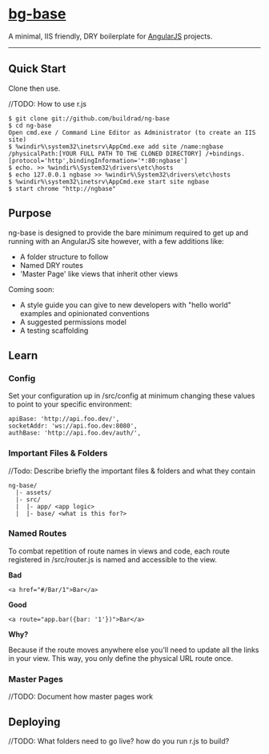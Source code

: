 # [bg-base](https://github.com/buildrad/ng-base) 

A minimal, IIS friendly, DRY boilerplate for [AngularJS](http://angularjs.org) projects.

***

## Quick Start

Clone then use.

//TODO: How to use r.js

```
$ git clone git://github.com/buildrad/ng-base
$ cd ng-base
Open cmd.exe / Command Line Editor as Administrator (to create an IIS site)
$ %windir%\system32\inetsrv\AppCmd.exe add site /name:ngbase  /physicalPath:[YOUR FULL PATH TO THE CLONED DIRECTORY] /+bindings.[protocol='http',bindingInformation='*:80:ngbase']
$ echo. >> %windir%\System32\drivers\etc\hosts
$ echo 127.0.0.1 ngbase >> %windir%\System32\drivers\etc\hosts
$ %windir%\system32\inetsrv\AppCmd.exe start site ngbase
$ start chrome "http://ngbase"
```

## Purpose

ng-base is designed to provide the bare minimum required to get up and running with an AngularJS site however, with a few additions like:

- A folder structure to follow
- Named DRY routes
- 'Master Page' like views that inherit other views

Coming soon:

- A style guide you can give to new developers with "hello world" examples and opinionated conventions
- A suggested permissions model
- A testing scaffolding

## Learn

### Config

Set your configuration up in /src/config at minimum changing these values to point to your specific environment:

```
apiBase: 'http://api.foo.dev/',
socketAddr: 'ws://api.foo.dev:8080',
authBase: 'http://api.foo.dev/auth/',
```

### Important Files & Folders

//Todo: Describe briefly the important files & folders and what they contain

```
ng-base/
  |- assets/
  |- src/
  |  |- app/ <app logic>
  |  |- base/ <what is this for?>
```

### Named Routes

To combat repetition of route names in views and code, each route registered in /src/router.js is named and accessible to the view.

**Bad**

```
<a href="#/Bar/1">Bar</a>
```

**Good**
```
<a route="app.bar({bar: '1'})">Bar</a>
```

**Why?**

Because if the route moves anywhere else you'll need to update all the links in your view. This way, you only define the physical URL route once.

### Master Pages

//TODO: Document how master pages work

## Deploying

//TODO: What folders need to go live? how do you run r.js to build?